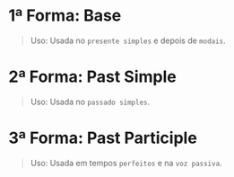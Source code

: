 # 1ª Forma: Base
> Uso: Usada no `presente simples` e depois de `modais`.

# 2ª Forma: Past Simple
> Uso: Usada no `passado simples`.

# 3ª Forma: Past Participle
> Uso: Usada em tempos `perfeitos` e na `voz passiva`.


